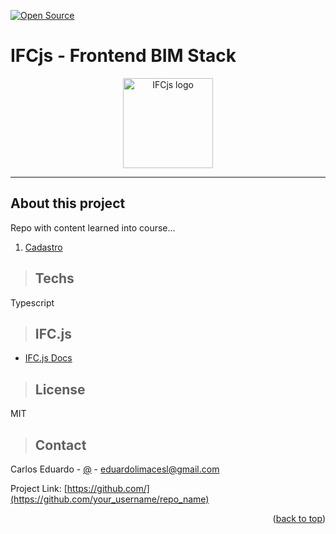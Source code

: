 [![Open Source](https://badges.frapsoft.com/os/v1/open-source.svg?v=103)](https://opensource.org/)

# **IFCjs - Frontend BIM Stack**

<div align="center">
  <img src="https://ifcjs.github.io/info/assets/images/logo-a326242dd945bcc271d193f7e6d2f054.png" alt="IFCjs logo" style="width:144px;"/>
</div>

---

## About this project

Repo with content learned into course...

1. [Cadastro](./requirements/signup.md)

> ## Techs

Typescript

> ## IFC.js

 - [IFC.js Docs](https://ifcjs.github.io/info/)

> ## License

MIT

> ## Contact
Carlos Eduardo - [@](https://) - eduardolimacesl@gmail.com

Project Link: [https://github.com/](https://github.com/your_username/repo_name)

<p align="right">(<a href="#readme-top">back to top</a>)</p>